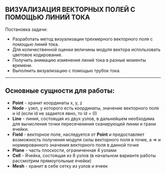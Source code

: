 ## ВИЗУАЛИЗАЦИЯ ВЕКТОРНЫХ ПОЛЕЙ С ПОМОЩЬЮ ЛИНИЙ ТОКА


Постановка задачи:
- Разработать метод визуализации трехмерного векторного поля с помощью линий тока.
- Для количественной оценки величины модуля вектора использовать цветовое кодирование.
- Получить анимацию изменения линий тока в разные моменты времени.
- Выполнить визуализацию с помощью трубок тока.

---
Основные сущности для работы:
---

* **Point** - хранит координаты x, y, z
* **Node** - узел, у которого есть координаты, значение векторного поля и id (если id не задается явно, то id = 0)
* **Line** - линия, состоящая из двух узлов, в дальнейшем необходима для вычисления 
точки пересечениния сканирующей линии и грани ячейки.
* **Field** - векторное поле, наследуется от **Point** и предоставляет возможность получения
модуля силы векторного поля в точке, а => и нормированного значения векторного поля в данной точке
* **Plane** - часть плоскости, ограниченная 4 узлами
* **Cell**  - Ячейка, состоящая из 8 узлов (в начальном варианте работы рассмотрим прямоугольные ячейки)
* **Mesh** - хранит в себе сетку из узлов и ячеек